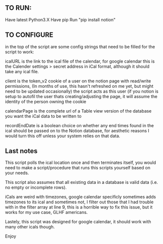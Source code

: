 ## TO RUN:

Have latest Python3.X
Have pip
Run "pip install notion"


## TO CONFIGURE

in the top of the script are some config strings that need to be filled for the script to work:

icalURL is the link to the ical file of the calendar, for google calendar this is the Calender settings > secret address in iCal format, although it should take any ical file.

client is the token_v2 cookie of a user on the notion page with read/write permissions, (In months of use, this hasn't refreshed on me yet, but might need to be updated occasionally) the script acts as this user (if you notion is setup to autofil the user thats creating/adjusting the page, it will assume the identity of the person owning the cookie

calendarPage is the complete url of a Table view version of the database you want the iCal data to be written to

recordEndDate is a boolean choice on whether any end times found in the ical should be passed on to the Notion database, for aesthetic reasons I would turn this off unless your system relies on that data.


## Last notes

This script polls the ical location once and then terminates itself, you would need to make a script/procedure that runs this scripts yourself based on your needs.

This script also assumes that all existing data in a database is valid data (i.e. no empty or incomplete rows).

iCals are weird with timezones, google calendar specificly sometimes adds timezones to its ical and sometimes not, I filter out those that I had trouble with in the filter array at line 9, this is a horrible way to fix this issue, but it works for my use case, GLHF americans.

Lastely, this script was designed for google calendar, it should work with many other icals though.

Enjoy
